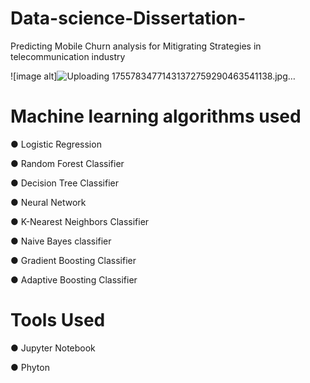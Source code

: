 # Data-science-Dissertation-

Predicting Mobile Churn analysis for Mitigrating Strategies in telecommunication industry 

![image alt]![Uploading 17557834771431372759290463541138.jpg…]()


# Machine learning algorithms used
● Logistic Regression

● Random Forest Classifier 

● Decision Tree Classifier 

● Neural Network 

● K-Nearest Neighbors Classifier

● Naive Bayes classifier 

● Gradient Boosting Classifier 

● Adaptive Boosting Classifier

# Tools Used
● Jupyter Notebook 

● Phyton 




